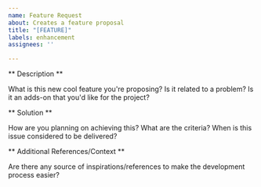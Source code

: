 ```yaml
---
name: Feature Request
about: Creates a feature proposal
title: "[FEATURE]"
labels: enhancement
assignees: ''

---
```


** Description **

What is this new cool feature you're proposing? Is it related to a problem? Is it an adds-on that you'd like for the project?

** Solution **

How are you planning on achieving this? What are the criteria? When is this issue considered to be delivered?

** Additional References/Context **

Are there any source of inspirations/references to make the development process easier?
